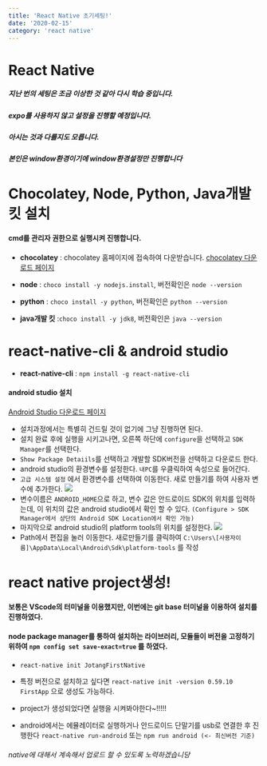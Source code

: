 ```yaml
---
title: 'React Native 초기세팅!'
date: '2020-02-15'
category: 'react native'
---
```


# React Native

##### 지난 번의 세팅은 조금 이상한 것 같아 다시 학습 중입니다.

##### expo를 사용하지 않고 설정을 진행할 예정입니다.

##### 아시는 것과 다를지도 모릅니다.

##### 본인은 window환경이기에 window환경설정만 진행합니다

# Chocolatey, Node, Python, Java개발 킷 설치

#### cmd를 관리자 권한으로 실행시켜 진행합니다.

- **chocolatey** : chocolatey 홈페이지에 접속하여 다운받습니다.
  [chocolatey 다운로드 페이지](https://chocolatey.org/)

- **node** : `choco install -y nodejs.install`, 버전확인은 `node --version`

- **python** : `choco install -y python`, 버전확인은 `python --version`

- **java개발 킷** :`choco install -y jdk8`, 버전확인은 `java --version`

# react-native-cli & android studio

- **react-native-cli** : `npm install -g react-native-cli`

#### android studio 설치

[Android Studio 다운로드 페이지](https://developer.android.com/studio/index.html)

- 설치과정에서는 특별히 건드릴 것이 없기에 그냥 진행하면 된다.
- 설치 완료 후에 실행을 시키고나면, 오른쪽 하단에 `configure`을 선택하고 `SDK Manager`를 선택한다.
- `Show Package Detaiils`를 선택하고 개발할 SDK버전을 선택하고 다운로드 한다.
- android studio의 환경변수를 설정한다. `내PC`를 우클릭하여 속성으로 들어간다.
- `고급 시스템 설정` 에서 환경변수를 선택하여 이동한다. 새로 만들기를 하여 사용자 변수에 추가한다.
  ![](https://images.velog.io/images/jotang/post/83dd8076-3e4c-434e-86cd-d299811e26f4/image.png)
- 변수이름은 `ANDROID_HOME`으로 하고, 변수 값은 안드로이드 SDK의 위치를 입력하는데, 이 위치의 값은 android studio에서 확인 할 수 있다.
  `(Configure > SDK Manager에서 상단의 Android SDK Location에서 확인 가능)`
- 마지막으로 android studio의 platform tools의 위치를 설정한다.
  ![](https://images.velog.io/images/jotang/post/c77200f0-da1a-4091-99c8-75e8e0439b24/image.png)
- Path에서 편집을 눌러 이동한다. 새로만들기를 클릭하여
  `C:\Users\[사용자이름]\AppData\Local\Android\Sdk\platform-tools` 를 작성

# react native project생성!

#### 보통은 VScode의 터미널을 이용했지만, 이번에는 git base 터미널을 이용하여 설치를 진행하였다.

#### node package manager를 통하여 설치하는 라이브러리, 모듈들이 버전을 고정하기 위하여 `npm config set save-exact=true` 를 하였다.

- `react-native init JotangFirstNative`
- 특정 버전으로 설치하고 싶다면 `react-native init -version 0.59.10 FirstApp` 으로 생성도 가능하다.

- project가 생성되었다면 실행을 시켜봐야한다~!!!!!
- android에서는 에뮬레이터로 실행하거나 안드로이드 단말기를 usb로 연결한 후 진행한다
  `react-native run-android` 또는 `npm run android (<- 최신버전 기준)`

###### native에 대해서 계속해서 업로드 할 수 있도록 노력하겠습니당
